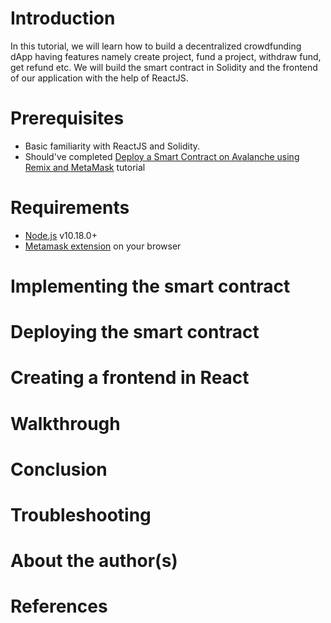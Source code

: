 # Introduction  
In this tutorial, we will learn how to build a decentralized crowdfunding dApp having features namely create project, fund a project, withdraw fund, get refund etc. We will build the smart contract in Solidity and the frontend of our application with the help of ReactJS.  

# Prerequisites
- Basic familiarity with ReactJS and Solidity.  
- Should've completed [Deploy a Smart Contract on Avalanche using Remix and MetaMask](https://learn.figment.io/tutorials/deploy-a-smart-contract-on-avalanche-using-remix-and-metamask) tutorial  
  
# Requirements
- [Node.js](https://nodejs.org/en/download/releases/) v10.18.0+  
- [Metamask extension](https://metamask.io/download/) on your browser  
  
# Implementing the smart contract
  
  
# Deploying the smart contract
  
  
# Creating a frontend in React
  
  
# Walkthrough
  
  
# Conclusion
  
  
# Troubleshooting
  
  
# About the author(s)
  
  
# References
